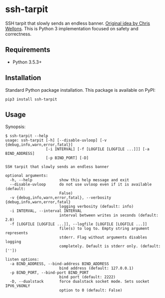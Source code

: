 ssh-tarpit
==========

SSH tarpit that slowly sends an endless banner. [Original idea by Chris Wellons](https://nullprogram.com/blog/2019/03/22/). This is Python 3 implementation focused on safety and correctness.

## Requirements

* Python 3.5.3+

## Installation

Standard Python package installation. This package is available on PyPI:

```
pip3 install ssh-tarpit
```

## Usage

Synopsis:

```
$ ssh-tarpit --help
usage: ssh-tarpit [-h] [--disable-uvloop] [-v {debug,info,warn,error,fatal}]
                  [-i INTERVAL] [-f [LOGFILE [LOGFILE ...]]] [-a BIND_ADDRESS]
                  [-p BIND_PORT] [-D]

SSH tarpit that slowly sends an endless banner

optional arguments:
  -h, --help            show this help message and exit
  --disable-uvloop      do not use uvloop even if it is available (default:
                        False)
  -v {debug,info,warn,error,fatal}, --verbosity {debug,info,warn,error,fatal}
                        logging verbosity (default: info)
  -i INTERVAL, --interval INTERVAL
                        interval between writes in seconds (default: 2.0)
  -f [LOGFILE [LOGFILE ...]], --logfile [LOGFILE [LOGFILE ...]]
                        file(s) to log to. Empty string argument represents
                        stderr. Flag without arguments disables logging
                        completely. Default is stderr only. (default: [''])

listen options:
  -a BIND_ADDRESS, --bind-address BIND_ADDRESS
                        bind address (default: 127.0.0.1)
  -p BIND_PORT, --bind-port BIND_PORT
                        bind port (default: 2222)
  -D, --dualstack       force dualstack socket mode. Sets socket IPV6_V6ONLY
                        option to 0 (default: False)

```
